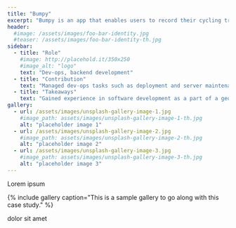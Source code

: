 ```yaml
---
title: "Bumpy"
excerpt: "Bumpy is an app that enables users to record their cycling trips and to gather valuable road condition data"
header:
  #image: /assets/images/foo-bar-identity.jpg
  #teaser: /assets/images/foo-bar-identity-th.jpg
sidebar:
  - title: "Role"
    #image: http://placehold.it/350x250
    #image_alt: "logo"
    text: "Dev-ops, backend development"
  - title: "Contribution"
    text: "Managed dev-ops tasks such as deployment and server maintenance. Aided the backend team in development" 
  - title: "Takeaways"
    text: "Gained experience in software development as a part of a geographically dislocated team. Expanded knowledge of software installation and integration – particularly on linux servers"
gallery:
  - url: /assets/images/unsplash-gallery-image-1.jpg
    #image_path: assets/images/unsplash-gallery-image-1-th.jpg
    alt: "placeholder image 1"
  - url: /assets/images/unsplash-gallery-image-2.jpg
    #image_path: assets/images/unsplash-gallery-image-2-th.jpg
    alt: "placeholder image 2"
  - url: /assets/images/unsplash-gallery-image-3.jpg
    #image_path: assets/images/unsplash-gallery-image-3-th.jpg
    alt: "placeholder image 3"
---
```


Lorem ipsum

{% include gallery caption="This is a sample gallery to go along with this case study." %}

dolor sit amet